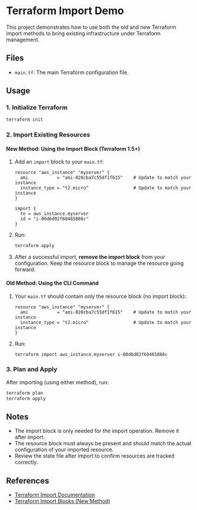 # Terraform Import Demo

This project demonstrates how to use both the old and new Terraform import methods to bring existing infrastructure under Terraform management.

## Files

- `main.tf`: The main Terraform configuration file.

## Usage

### 1. Initialize Terraform
```bash
terraform init
```

### 2. Import Existing Resources

#### **New Method: Using the Import Block (Terraform 1.5+)**
1. Add an `import` block to your `main.tf`:
   ```hcl
   resource "aws_instance" "myserver" {
     ami           = "ami-020cba7c55df1f615"    # Update to match your instance
     instance_type = "t2.micro"                 # Update to match your instance
   }

   import {
     to = aws_instance.myserver
     id = "i-00d6d02f60465886c"
   }
   ```
2. Run:
   ```bash
   terraform apply
   ```
3. After a successful import, **remove the import block** from your configuration. Keep the resource block to manage the resource going forward.

#### **Old Method: Using the CLI Command**
1. Your `main.tf` should contain only the resource block (no import block):
   ```hcl
   resource "aws_instance" "myserver" {
     ami           = "ami-020cba7c55df1f615"    # Update to match your instance
     instance_type = "t2.micro"                 # Update to match your instance
   }
   ```
2. Run:
   ```bash
   terraform import aws_instance.myserver i-00d6d02f60465886c
   ```

### 3. Plan and Apply
After importing (using either method), run:
```bash
terraform plan
terraform apply
```

## Notes
- The import block is only needed for the import operation. Remove it after import.
- The resource block must always be present and should match the actual configuration of your imported resource.
- Review the state file after import to confirm resources are tracked correctly.

## References
- [Terraform Import Documentation](https://developer.hashicorp.com/terraform/cli/import)
- [Terraform Import Blocks (New Method)](https://developer.hashicorp.com/terraform/language/import)
